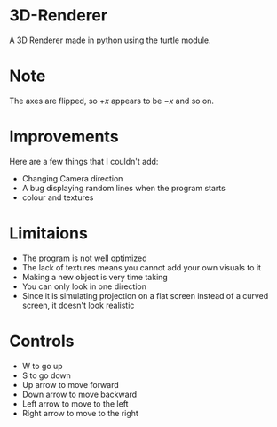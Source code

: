 # 3D-Renderer
A 3D Renderer made in python using the turtle module.

# Note
The axes are flipped, so $+x$ appears to be $-x$ and so on.

# Improvements
Here are a few things that I couldn't add:
 - Changing Camera direction
 - A bug displaying random lines when the program starts
 - colour and textures

# Limitaions
 - The program is not well optimized
 - The lack of textures means you cannot add your own visuals to it
 - Making a new object is very time taking
 - You can only look in one direction
 - Since it is simulating projection on a flat screen instead of a curved screen, it doesn't look realistic

# Controls
 - W to go up
 - S to go down
 - Up arrow to move forward
 - Down arrow to move backward
 - Left arrow to move to the left
 - Right arrow to move to the right
